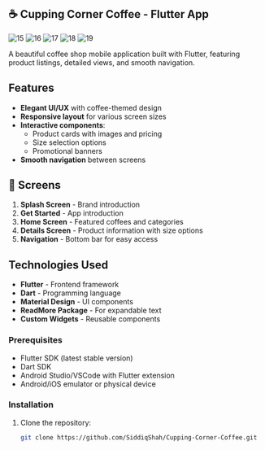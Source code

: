 ## ☕ Cupping Corner Coffee - Flutter App

![15](https://github.com/user-attachments/assets/95235426-975d-4bbd-9e70-5e2592fe6a52)
![16](https://github.com/user-attachments/assets/649f7831-db1d-463f-a270-12ebd39c6a23)
![17](https://github.com/user-attachments/assets/4d04da21-b069-4940-8ea0-0c33d5a216c4)
![18](https://github.com/user-attachments/assets/d79ca184-501e-4050-9b5a-4dd2f22d792a)
![19](https://github.com/user-attachments/assets/079b8334-8643-473c-adf2-3baa426c2f1e)


A beautiful coffee shop mobile application built with Flutter, featuring product listings, detailed views, and smooth navigation.

##  Features
- **Elegant UI/UX** with coffee-themed design
- **Responsive layout** for various screen sizes
- **Interactive components**:
  - Product cards with images and pricing
  - Size selection options
  - Promotional banners
- **Smooth navigation** between screens

## 📱 Screens
1. **Splash Screen** - Brand introduction
2. **Get Started** - App introduction
3. **Home Screen** - Featured coffees and categories
4. **Details Screen** - Product information with size options
5. **Navigation** - Bottom bar for easy access

## Technologies Used

- **Flutter** - Frontend framework
- **Dart** - Programming language
- **Material Design** - UI components
- **ReadMore Package** - For expandable text
- **Custom Widgets** - Reusable components

### Prerequisites

- Flutter SDK (latest stable version)
- Dart SDK
- Android Studio/VSCode with Flutter extension
- Android/iOS emulator or physical device

### Installation

1. Clone the repository:
   ```bash
   git clone https://github.com/SiddiqShah/Cupping-Corner-Coffee.git
